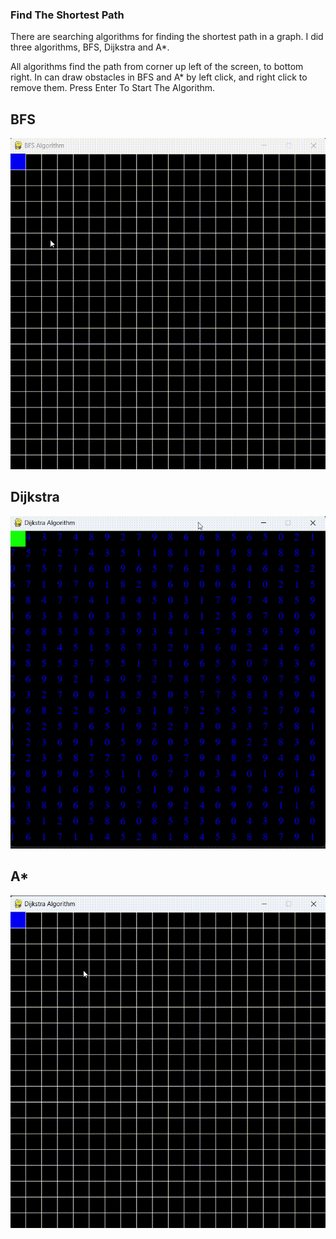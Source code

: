### Find The Shortest Path ###

There are searching algorithms for finding the shortest path in a graph. I did three algorithms, BFS, Dijkstra and A*.

All algorithms find the path from corner up left of the screen, to bottom right. In can draw obstacles in BFS and A* by
left click, and right click to remove them. Press Enter To Start The Algorithm.

## BFS ##
![BFS.gif](gifs%2FBFS.gif)

## Dijkstra ##
![Dijkstra.gif](gifs%2FDijkstra.gif)

## A* ##
![AStar.gif](gifs%2FAStar.gif)
